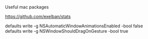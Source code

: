 Useful mac packages

https://github.com/exelban/stats

defaults write -g NSAutomaticWindowAnimationsEnabled -bool false
defaults write -g NSWindowShouldDragOnGesture -bool true
